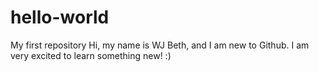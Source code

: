 # hello-world
My first repository
Hi, my name is WJ Beth, and I am new to Github.
I am very excited to learn something new! :)
